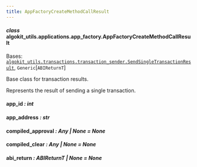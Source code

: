 ```yaml
---
title: AppFactoryCreateMethodCallResult
---
```

#### *class* algokit_utils.applications.app_factory.AppFactoryCreateMethodCallResult

Bases: [`algokit_utils.transactions.transaction_sender.SendSingleTransactionResult`](/reference/algokit-utils-py/api/docs/markdown/autoapi/algokit_utils/transactions/transaction_sender/sendsingletransactionresult/#algokit_utils.transactions.transaction_sender.SendSingleTransactionResult), `Generic`[`ABIReturnT`]

Base class for transaction results.

Represents the result of sending a single transaction.

#### app_id *: int*

#### app_address *: str*

#### compiled_approval *: Any | None* *= None*

#### compiled_clear *: Any | None* *= None*

#### abi_return *: ABIReturnT | None* *= None*